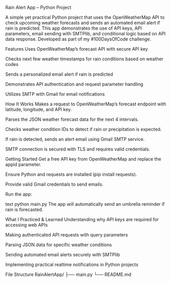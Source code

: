 Rain Alert App – Python Project

A simple yet practical Python project that uses the OpenWeatherMap API to check upcoming weather forecasts and sends an automated email alert if rain is predicted. This app demonstrates the use of API keys, API parameters, email sending with SMTPlib, and conditional logic based on API data response. Developed as part of my #100DaysOfCode challenge.

Features
Uses OpenWeatherMap’s forecast API with secure API key

Checks next few weather timestamps for rain conditions based on weather codes

Sends a personalized email alert if rain is predicted

Demonstrates API authentication and request parameter handling

Utilizes SMTP with Gmail for email notifications

How It Works
Makes a request to OpenWeatherMap’s forecast endpoint with latitude, longitude, and API key.

Parses the JSON weather forecast data for the next 4 intervals.

Checks weather condition IDs to detect if rain or precipitation is expected.

If rain is detected, sends an alert email using Gmail SMTP service.

SMTP connection is secured with TLS and requires valid credentials.

Getting Started
Get a free API key from OpenWeatherMap and replace the appid parameter.

Ensure Python and requests are installed (pip install requests).

Provide valid Gmail credentials to send emails.

Run the app:

text
python main.py
The app will automatically send an umbrella reminder if rain is forecasted.

What I Practiced & Learned
Understanding why API keys are required for accessing web APIs

Making authenticated API requests with query parameters

Parsing JSON data for specific weather conditions

Sending automated email alerts securely with SMTPlib

Implementing practical realtime notifications in Python projects

File Structure
RainAlertApp/
├── main.py
└── README.md

